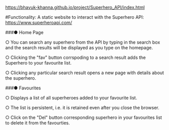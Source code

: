 https://bhavuk-khanna.github.io/project/Superhero_API/index.html

#Functionality:
A static website to interact with the Superhero API: https://www.superheroapi.com/

###● Home Page


○ You can search any superhero from the API by typing in the search box and the search results will be displayed as you type on the homepage.

○ Clicking the "fav" button corrspoding to a search result adds the Superhero to your favourite list.

○ Clicking any particular search result opens a new page with details about the superhero.


###● Favourites

○ Displays a list of all superheroes added to your favourite list.

○ The list is persistent, i.e. it is retained even after you close the browser.

○ Click on the "Del" button corresponding superhero in your favourites list to delete it from the favourties. 




